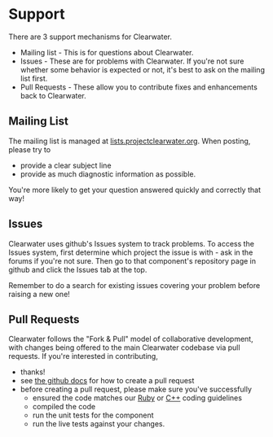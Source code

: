 # Support

There are 3 support mechanisms for Clearwater.

*   Mailing list - This is for questions about Clearwater.
*   Issues - These are for problems with Clearwater.  If you're not sure
    whether some behavior is expected or not, it's best to ask on the mailing
    list first.
*   Pull Requests - These allow you to contribute fixes and enhancements back
    to Clearwater.

## Mailing List

The mailing list is managed at
[lists.projectclearwater.org](http://lists.projectclearwater.org/listinfo/clearwater).
When posting, please try to

*   provide a clear subject line
*   provide as much diagnostic information as possible.

You're more likely to get your question answered quickly and correctly that
way!

## Issues

Clearwater uses github's Issues system to track problems.  To access the
Issues system, first determine which project the issue is with - ask in the
forums if you're not sure.  Then go to that component's repository page in
github and click the Issues tab at the top.

Remember to do a search for existing issues covering your problem before
raising a new one!

## Pull Requests

Clearwater follows the "Fork & Pull" model of collaborative development, with
changes being offered to the main Clearwater codebase via pull requests.  If
you're interested in contributing,

*   thanks!
*   see [the github docs](https://help.github.com/articles/using-pull-requests)
    for how to create a pull request
*   before creating a pull request, please make sure you've successfully
    *   ensured the code matches our [Ruby](Clearwater_Ruby_Coding_Guidelines) or [C++](Clearwater_CPP_Coding_Guidelines) coding guidelines
    *   compiled the code
    *   run the unit tests for the component
    *   run the live tests against your changes.

